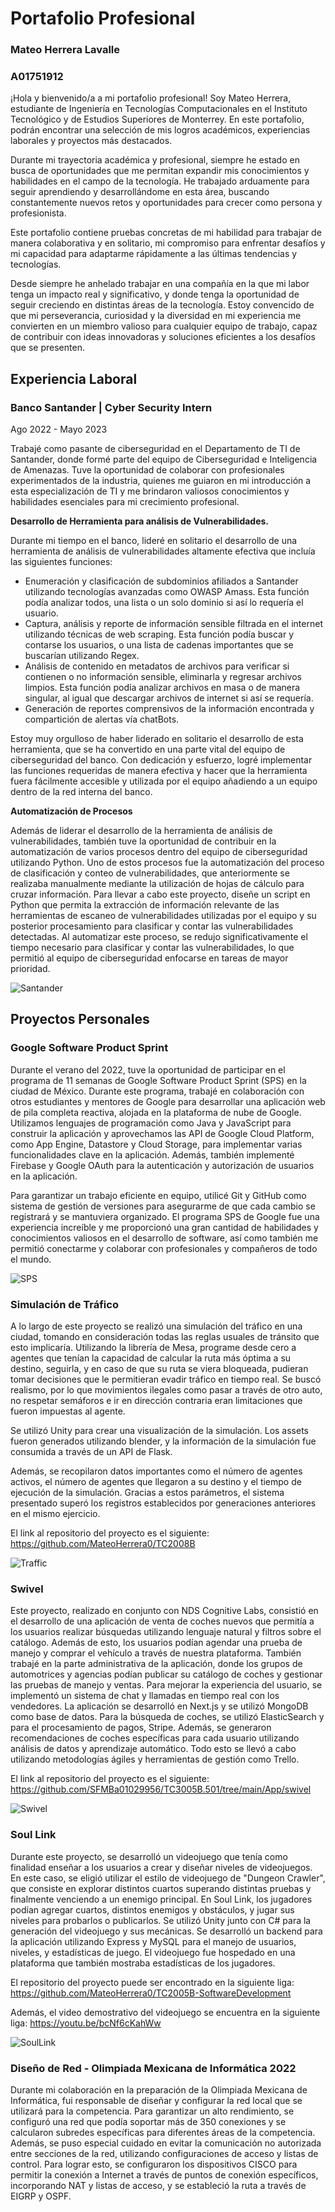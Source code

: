 # Portafolio Profesional

### Mateo Herrera Lavalle

### A01751912

¡Hola y bienvenido/a a mi portafolio profesional! Soy Mateo Herrera, estudiante de Ingeniería en Tecnologías Computacionales en el Instituto Tecnológico y de Estudios Superiores de Monterrey. En este portafolio, podrán encontrar una selección de mis logros académicos, experiencias laborales y proyectos más destacados.

Durante mi trayectoria académica y profesional, siempre he estado en busca de oportunidades que me permitan expandir mis conocimientos y habilidades en el campo de la tecnología. He trabajado arduamente para seguir aprendiendo y desarrollándome en esta área, buscando constantemente nuevos retos y oportunidades para crecer como persona y profesionista.

Este portafolio contiene pruebas concretas de mi habilidad para trabajar de manera colaborativa y en solitario, mi compromiso para enfrentar desafíos y mi capacidad para adaptarme rápidamente a las últimas tendencias y tecnologías.

Desde siempre he anhelado trabajar en una compañía en la que mi labor tenga un impacto real y significativo, y donde tenga la oportunidad de seguir creciendo en distintas áreas de la tecnología. Estoy convencido de que mi perseverancia, curiosidad y la diversidad en mi experiencia me convierten en un miembro valioso para cualquier equipo de trabajo, capaz de contribuir con ideas innovadoras y soluciones eficientes a los desafíos que se presenten.

## Experiencia Laboral

### **Banco Santander | Cyber Security Intern**

Ago 2022 - Mayo 2023

Trabajé como pasante de ciberseguridad en el Departamento de TI de Santander, donde formé parte del equipo de Ciberseguridad e Inteligencia de Amenazas. Tuve la oportunidad de colaborar con profesionales experimentados de la industria, quienes me guiaron en mi introducción a esta especialización de TI y me brindaron valiosos conocimientos y habilidades esenciales para mi crecimiento profesional.

**Desarrollo de Herramienta para análisis de Vulnerabilidades.**

Durante mi tiempo en el banco, lideré en solitario el desarrollo de una herramienta de análisis de vulnerabilidades altamente efectiva que incluía las siguientes funciones:

- Enumeración y clasificación de subdominios afiliados a Santander utilizando tecnologías avanzadas como OWASP Amass. Esta función podía analizar todos, una lista o un solo dominio si así lo requería el usuario.
- Captura, análisis y reporte de información sensible filtrada en el internet utilizando técnicas de web scraping. Esta función podía buscar y contarse los usuarios, o una lista de cadenas importantes que se buscarían utilizando Regex.
- Análisis de contenido en metadatos de archivos para verificar si contienen o no información sensible, eliminarla y regresar archivos limpios. Esta función podía analizar archivos en masa o de manera singular, al igual que descargar archivos de internet si así se requería.
- Generación de reportes comprensivos de la información encontrada y compartición de alertas vía chatBots.

Estoy muy orgulloso de haber liderado en solitario el desarrollo de esta herramienta, que se ha convertido en una parte vital del equipo de ciberseguridad del banco. Con dedicación y esfuerzo, logré implementar las funciones requeridas de manera efectiva y hacer que la herramienta fuera fácilmente accesible y utilizada por el equipo añadiendo a un equipo dentro de la red interna del banco.

**Automatización de Procesos**

Además de liderar el desarrollo de la herramienta de análisis de vulnerabilidades, también tuve la oportunidad de contribuir en la automatización de varios procesos dentro del equipo de ciberseguridad utilizando Python. Uno de estos procesos fue la automatización del proceso de clasificación y conteo de vulnerabilidades, que anteriormente se realizaba manualmente mediante la utilización de hojas de cálculo para cruzar información.
Para llevar a cabo este proyecto, diseñe un script en Python que permita la extracción de información relevante de las herramientas de escaneo de vulnerabilidades utilizadas por el equipo y su posterior procesamiento para clasificar y contar las vulnerabilidades detectadas. Al automatizar este proceso, se redujo significativamente el tiempo necesario para clasificar y contar las vulnerabilidades, lo que permitió al equipo de ciberseguridad enfocarse en tareas de mayor prioridad.

![Santander](https://github.com/MateoHerrera0/Portafolio-Profesional/blob/main/media/santander.png)

## Proyectos Personales

### **Google Software Product Sprint**

Durante el verano del 2022, tuve la oportunidad de participar en el programa de 11 semanas de Google Software Product Sprint (SPS) en la ciudad de México. Durante este programa, trabajé en colaboración con otros estudiantes y mentores de Google para desarrollar una aplicación web de pila completa reactiva, alojada en la plataforma de nube de Google. Utilizamos lenguajes de programación como Java y JavaScript para construir la aplicación y aprovechamos las API de Google Cloud Platform, como App Engine, Datastore y Cloud Storage, para implementar varias funcionalidades clave en la aplicación. Además, también implementé Firebase y Google OAuth para la autenticación y autorización de usuarios en la aplicación. 

Para garantizar un trabajo eficiente en equipo, utilicé Git y GitHub como sistema de gestión de versiones para asegurarme de que cada cambio se registrará y se mantuviera organizado. El programa SPS de Google fue una experiencia increíble y me proporcionó una gran cantidad de habilidades y conocimientos valiosos en el desarrollo de software, así como también me permitió conectarme y colaborar con profesionales y compañeros de todo el mundo.

![SPS](https://github.com/MateoHerrera0/Portafolio-Profesional/blob/main/media/SPS.png)

### **Simulación de Tráfico**

A lo largo de este proyecto se realizó una simulación del tráfico en una ciudad, tomando en consideración todas las reglas usuales de tránsito que esto implicaría. Utilizando la librería de Mesa, programe desde cero a agentes que tenían la capacidad de calcular la ruta más óptima a su destino, seguirla, y en caso de que su ruta se viera bloqueada, pudieran tomar decisiones que le permitieran evadir tráfico en tiempo real. Se buscó realismo, por lo que movimientos ilegales como pasar a través de otro auto, no respetar semáforos e ir en dirección contraria eran limitaciones que fueron impuestas al agente.

Se utilizó Unity para crear una visualización de la simulación. Los assets fueron generados utilizando blender, y la información de la simulación fue consumida a través de un API de Flask. 

Además, se recopilaron datos importantes como el número de agentes activos, el número de agentes que llegaron a su destino y el tiempo de ejecución de la simulación. Gracias a estos parámetros, el sistema presentado superó los registros establecidos por generaciones anteriores en el mismo ejercicio.

El link al repositorio del proyecto es el siguiente:
https://github.com/MateoHerrera0/TC2008B

![Traffic](https://github.com/MateoHerrera0/Portafolio-Profesional/blob/main/media/TrafficGif.gif)

### **Swivel**

Este proyecto, realizado en conjunto con NDS Cognitive Labs, consistió en el desarrollo de una aplicación de venta de coches nuevos que permitía a los usuarios realizar búsquedas utilizando lenguaje natural y filtros sobre el catálogo. Además de esto, los usuarios podían agendar una prueba de manejo y comprar el vehículo a través de nuestra plataforma. También trabajé en la parte administrativa de la aplicación, donde los grupos de automotrices y agencias podían publicar su catálogo de coches y gestionar las pruebas de manejo y ventas.
Para mejorar la experiencia del usuario, se implementó un sistema de chat y llamadas en tiempo real con los vendedores. La aplicación se desarrolló en Next.js y se utilizó MongoDB como base de datos. Para la búsqueda de coches, se utilizó ElasticSearch y para el procesamiento de pagos, Stripe.
Además, se generaron recomendaciones de coches específicas para cada usuario utilizando análisis de datos y aprendizaje automático. Todo esto se llevó a cabo utilizando metodologías ágiles y herramientas de gestión como Trello.

El link al repositorio del proyecto es el siguiente: https://github.com/SFMBa01029956/TC3005B.501/tree/main/App/swivel

![Swivel](https://github.com/MateoHerrera0/Portafolio-Profesional/blob/main/media/swivel.png)

### **Soul Link**

Durante este proyecto, se desarrolló un videojuego que tenía como finalidad enseñar a los usuarios a crear y diseñar niveles de videojuegos. En este caso, se eligió utilizar el estilo de videojuego de "Dungeon Crawler", que consiste en explorar distintos cuartos superando distintas pruebas y finalmente venciendo a un enemigo principal. En Soul Link, los jugadores podían agregar cuartos, distintos enemigos y obstáculos, y jugar sus niveles para probarlos o publicarlos.
Se utilizó Unity junto con C# para la generación del videojuego y sus mecánicas. Se desarrolló un backend para la aplicación utilizando Express y MySQL para el manejo de usuarios, niveles, y estadísticas de juego.
El videojuego fue hospedado en una plataforma que también mostraba estadísticas de los jugadores. 

El repositorio del proyecto puede ser encontrado en la siguiente liga:
https://github.com/MateoHerrera0/TC2005B-SoftwareDevelopment

Además, el video demostrativo del videojuego se encuentra en la siguiente liga:
https://youtu.be/bcNf6cKahWw

![SoulLink](https://github.com/MateoHerrera0/Portafolio-Profesional/blob/main/media/soulLinkGif.gif)

### **Diseño de Red - Olimpiada Mexicana de Informática 2022**

Durante mi colaboración en la preparación de la Olimpiada Mexicana de Informática, fui responsable de diseñar y configurar la red local que se utilizará para la competencia. Para garantizar un alto rendimiento, se configuró una red que podía soportar más de 350 conexiones y se calcularon subredes específicas para diferentes áreas de la competencia. Además, se puso especial cuidado en evitar la comunicación no autorizada entre secciones de la red, utilizando configuraciones de acceso y listas de control. Para lograr esto, se configuraron los dispositivos CISCO para permitir la conexión a Internet a través de puntos de conexión específicos, incorporando NAT y listas de acceso, y se estableció la ruta a través de EIGRP y OSPF.
